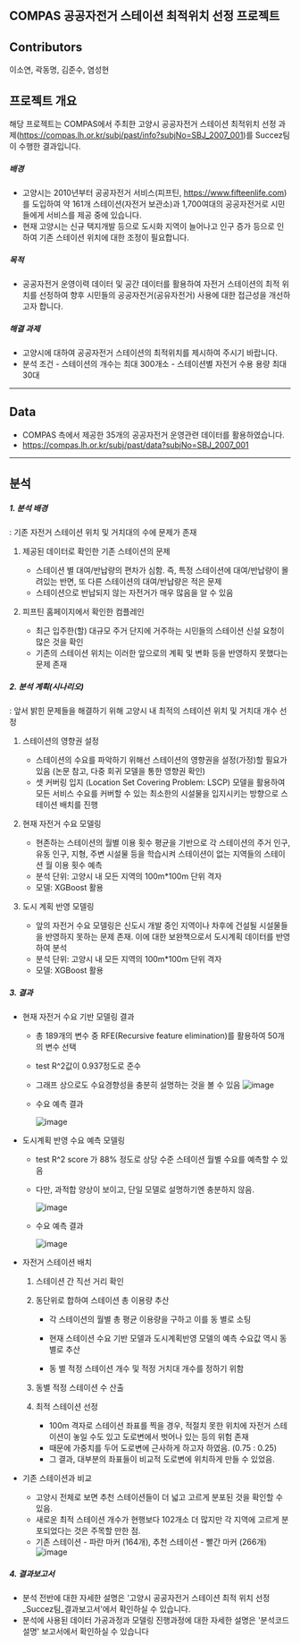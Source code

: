 ## COMPAS 공공자전거 스테이션 최적위치 선정 프로젝트 
## Contributors
이소연, 곽동명, 김준수, 염성현

## 프로젝트 개요

해당 프로젝트는 COMPAS에서 주최한 고양시 공공자전거 스테이션 최적위치 선정 과제(https://compas.lh.or.kr/subj/past/info?subjNo=SBJ_2007_001)를 Succez팀이 수행한 결과입니다. 

#####  배경

- 고양시는 2010년부터 공공자전거 서비스(피프틴, https://www.fifteenlife.com)를 도입하여
  약 161개 스테이션(자전거 보관소)과 1,700여대의 공공자전거로 시민들에게 서비스를 제공 중에 있습니다.
- 현재 고양시는 신규 택지개발 등으로 도시화 지역이 늘어나고
  인구 증가 등으로 인하여 기존 스테이션 위치에 대한 조정이 필요합니다.

#####  목적

- 공공자전거 운영이력 데이터 및 공간 데이터를 활용하여 자전거 스테이션의 최적 위치를 선정하여
  향후 시민들의 공공자전거(공유자전거) 사용에 대한 접근성을 개선하고자 합니다.

#####  해결 과제

- 고양시에 대하여 공공자전거 스테이션의 최적위치를 제시하여 주시기 바랍니다.
- 분석 조건
  \- 스테이션의 개수는 최대 300개소
  \- 스테이션별 자전거 수용 용량 최대 30대
 
 _________________________________________________________________

## Data

- COMPAS 측에서 제공한 35개의 공공자전거 운영관련 데이터를 활용하였습니다.
- https://compas.lh.or.kr/subj/past/data?subjNo=SBJ_2007_001


_______________________________________________________________________________

## 분석 

##### 1. 분석 배경
: 기존 자전거 스테이션 위치 및 거치대의 수에 문제가 존재

  1. 제공된 데이터로 확인한 기존 스테이션의 문제
        - 스테이션 별 대여/반납량의 편차가 심함. 즉, 특정 스테이션에 대여/반납량이 몰려있는 반면, 또 다른 스테이션의 대여/반납량은 적은 문제
        - 스테이션으로 반납되지 않는 자전거가 매우 많음을 알 수 있음

   2. 피프틴 홈페이지에서 확인한 컴플레인
        - 최근 입주한(할) 대규모 주거 단지에 거주하는 시민들의 스테이션 신설 요청이 많은 것을 확인
        - 기존의 스테이션 위치는 이러한 앞으로의 계획 및 변화 등을 반영하지 못했다는 문제 존재 

     


##### 2. 분석 계획(시나리오)

   : 앞서 밝힌 문제들을 해결하기 위해 고양시 내 최적의 스테이션 위치 및 거치대 개수 선정

   1.  스테이션의 영향권 설정

        - 스테이션의 수요를 파악하기 위해선 스테이션의 영향권을 설정(가정)할 필요가 있음
        (논문 참고, 다중 회귀 모델을 통한 영향권 확인)
        - 셋 커버링 입지 (Location Set Covering Problem: LSCP) 모델을 활용하여 모든 서비스 수요를 커버할 수 있는 최소한의 시설물을 입지시키는 방향으로 스테이션 배치를 진행

   
   2. 현재 자전거 수요 모델링
        - 현존하는 스테이션의 월별 이용 횟수 평균을 기반으로 각 스테이션의 주거 인구, 유동 인구, 지형, 주변 시설물 등을 학습시켜 스테이션이 없는 지역들의 스테이션 월 이용 횟수 예측
        - 분석 단위: 고양시 내 모든 지역의 100m*100m 단위 격자
        - 모델: XGBoost 활용

   

   3. 도시 계획 반영 모델링
        - 앞의 자전거 수요 모델링은 신도시 개발 중인 지역이나 차후에 건설될 시설물들을 반영하지 못하는 문제 존재. 이에 대한 보완책으로서 도시계획 데이터를 반영하여 분석
        - 분석 단위: 고양시 내 모든 지역의 100m*100m 단위 격자
        - 모델: XGBoost 활용
   
##### 3. 결과

   - 현재 자전거 수요 기반 모델링 결과 

     - 총 189개의 변수 중 RFE(Recursive feature elimination)를 활용하여 50개의 변수 선택
     - test R^2값이 0.937정도로 준수
     - 그래프 상으로도 수요경향성을 충분히 설명하는 것을 볼 수 있음 
       ![image](https://user-images.githubusercontent.com/67999107/104842960-925cce00-590b-11eb-8367-a8d22dd36143.png)     

     - 수요 예측 결과 

       ![image](https://user-images.githubusercontent.com/67999107/104842982-ba4c3180-590b-11eb-9dac-5d057aa7e534.png)

     

   - 도시계획 반영 수요 예측 모델링

     - test R^2 score 가 88% 정도로 상당 수준 스테이션 월별 수요를 예측할 수 있음

     - 다만, 과적합 양상이 보이고, 단일 모델로 설명하기엔 충분하지 않음.

       ![image](https://user-images.githubusercontent.com/67999107/104843003-d7810000-590b-11eb-8642-bcb54d801f63.png)

     - 수요 예측 결과

       ![image](https://user-images.githubusercontent.com/67999107/104843033-f1224780-590b-11eb-83b0-be5964d808b8.png)

   - 자전거 스테이션 배치

     1. 스테이션 간 직선 거리 확인

     2. 동단위로 합하여 스테이션 총 이용량 추산

        - 각 스테이션의 월별 총 평균 이용량을 구하고 이를 동 별로 소팅
        - 현재 스테이션 수요 기반 모델과 도시계획반영 모델의 예측 수요값 역시 동별로 추산

        - 동 별 적정 스테이션 개수 및 적정 거치대 개수를 정하기 위함 

     3. 동별 적정 스테이션 수 산출

     4. 최적 스테이션 선정

        - 100m 격자로 스테이션 좌표를 찍을 경우, 적절치 못한 위치에 자전거 스테이션이 놓일 수도 있고 도로변에서 벗어나 있는 등의 위험 존재 
        - 때문에 가중치를 두어 도로변에 근사하게 하고자 하였음. (0.75 : 0.25)
        - 그 결과, 대부분의 좌표들이 비교적 도로변에 위치하게 만들 수 있었음.


   - 기존 스테이션과 비교

     - 고양시 전체로 보면 추천 스테이션들이 더 넓고 고르게 분포된 것을 확인할 수 있음.
     - 새로운 최적 스테이션 개수가 현행보다 102개소 더 많지만 각 지역에 고르게 분포되었다는 것은 주목할 만한 점.
     - 기존 스테이션 - 파란 마커 (164개), 추천 스테이션 - 빨간 마커 (266개)
      ![image](https://user-images.githubusercontent.com/67999107/104843066-1f078c00-590c-11eb-9b00-ce969d8ad1be.png)
  
 
##### 4. 결과보고서 
- 분석 전반에 대한 자세한 설명은 '고양시 공공자전거  스테이션 최적 위치 선정_Succez팀_결과보고서'에서 확인하실 수 있습니다.
- 분석에 사용된 데이터 가공과정과 모델링 진행과정에 대한 자세한 설명은 '분석코드 설명' 보고서에서 확인하실 수 있습니다


